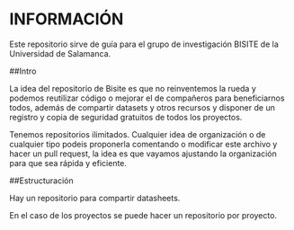 # INFORMACIÓN

Este repositorio sirve de guía para el grupo de investigación BISITE de la Universidad de Salamanca.

##Intro

La idea del repositorio de Bisite es que no reinventemos la rueda y podemos reutilizar código o mejorar el de compañeros para beneficiarnos todos, además de compartir datasets y otros recursos y disponer de un registro y copia de seguridad gratuitos de todos los proyectos.

Tenemos repositorios ilimitados. Cualquier idea de organización o de cualquier tipo podeis proponerla comentando o modificar este archivo y hacer un pull request, la idea es que vayamos ajustando la organización para que sea rápida y eficiente.

##Estructuración

Hay un repositorio para compartir datasheets.

En el caso de los proyectos se puede hacer un repositorio por proyecto.
